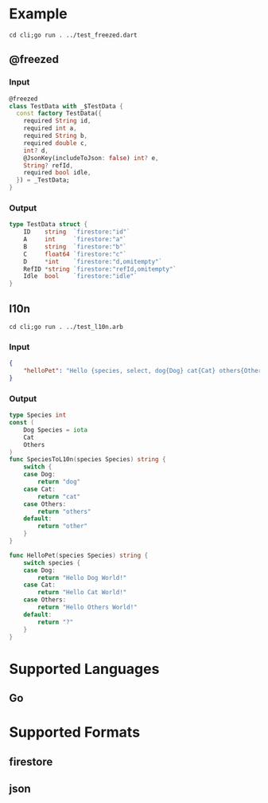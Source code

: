 # Example
```cd cli;go run . ../test_freezed.dart```
## @freezed
### Input
```dart
@freezed
class TestData with _$TestData {
  const factory TestData({
    required String id,
    required int a,
    required String b,
    required double c,
    int? d,
    @JsonKey(includeToJson: false) int? e,
    String? refId,
    required bool idle,
  }) = _TestData;
}
```
### Output
```go
type TestData struct {
	ID    string  `firestore:"id"`
	A     int     `firestore:"a"`
	B     string  `firestore:"b"`
	C     float64 `firestore:"c"`
	D     *int    `firestore:"d,omitempty"`
	RefID *string `firestore:"refId,omitempty"`
	Idle  bool    `firestore:"idle"`
}
```
## l10n
```cd cli;go run . ../test_l10n.arb```
### Input
```json
{
    "helloPet": "Hello {species, select, dog{Dog} cat{Cat} others{Others} other{?}} World!"
}
```
### Output
```go
type Species int
const (
	Dog Species = iota
	Cat
	Others
)
func SpeciesToL10n(species Species) string {
	switch {
	case Dog:
		return "dog"
	case Cat:
		return "cat"
	case Others:
		return "others"
	default:
		return "other"
	}
}

func HelloPet(species Species) string {
	switch species {
	case Dog:
		return "Hello Dog World!"
	case Cat:
		return "Hello Cat World!"
	case Others:
		return "Hello Others World!"
	default:
		return "?"
	}
}
```
# Supported Languages
## Go

# Supported Formats
## firestore
## json